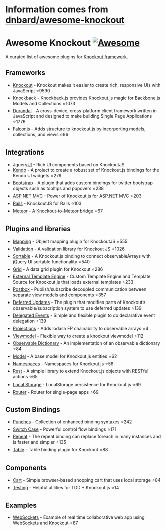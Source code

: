 # Information comes from [dnbard/awesome-knockout](https://github.com/dnbard/awesome-knockout)
# Awesome Knockout [![Awesome](https://cdn.rawgit.com/sindresorhus/awesome/d7305f38d29fed78fa85652e3a63e154dd8e8829/media/badge.svg)](https://github.com/sindresorhus/awesome)
A curated list of awesome plugins for [Knockout framework](http://knockoutjs.com/).

## Frameworks
- [Knockout](https://github.com/knockout/knockout) - Knockout makes it easier to create rich, responsive UIs with JavaScript :star:9590
- [Knockback](https://github.com/kmalakoff/knockback) - Knockback.js provides Knockout.js magic for Backbone.js Models and Collections :star:1073
- [Durandal](https://github.com/BlueSpire/Durandal/) - A cross-device, cross-platform client framework written in JavaScript and designed to make building Single Page Applications :star:1776
- [Falconjs](https://github.com/stoodder/falconjs) - Adds structure to knockout.js by incorporting models, collections, and views :star:96

## Integrations
- Jquery[UI](https://github.com/madcapnmckay/Knockout-UI) - Rich UI components based on KnockoutJS
- [Kendo](https://github.com/kendo-labs/knockout-kendo) - A project to create a robust set of Knockout.js bindings for the Kendo UI widgets :star:279
- [Bootstrap](https://github.com/billpull/knockout-bootstrap) - A plugin that adds custom bindings for twitter bootstrap objects such as tooltips and popovers :star:238
- [ASP.NET MVC](https://github.com/AndreyAkinshin/knockout-mvc) - Power of Knockout.js for ASP.NET MVC :star:203
- [Rails](https://github.com/dnagir/knockout-rails) - KnockoutJS for Rails :star:103
- [Meteor](https://github.com/steveluscher/knockout.meteor) - A Knockout-to-Meteor bridge :star:67

## Plugins and libraries
- [Mapping](https://github.com/SteveSanderson/knockout.mapping) - Object mapping plugin for KnockoutJS :star:555
- [Validation](https://github.com/Knockout-Contrib/Knockout-Validation) - A validation library for Knockout JS :star:1026
- [Sortable](https://github.com/rniemeyer/knockout-sortable) - A Knockout.js binding to connect observableArrays with jQuery UI sortable functionality :star:540
- [Grid](https://github.com/Knockout-Contrib/KoGrid) - A data grid plugin for Knockout :star:286
- [External Template Engine](https://github.com/ifandelse/Knockout.js-External-Template-Engine) - Custom Template Engine and Template Source for Knockout.js that loads external templates :star:233
- [Postbox](https://github.com/rniemeyer/knockout-postbox) - Publish/subscribe decoupled communication between separate view models and components :star:357
- [Deferred Updates](https://github.com/mbest/knockout-deferred-updates) - The plugin that modifies parts of Knockout’s observable/subscription system to use deferred updates :star:139
- [Delegated Events](https://github.com/rniemeyer/knockout-delegatedEvents) - Simple and flexible plugin to do declarative event delegation :star:139
- [Projections](https://github.com/profiscience/ko-projections) - Adds lodash FP chainability to observable arrays :star:4
- [Viewmodel](https://github.com/coderenaissance/knockout.viewmodel) - Flexible way to create a knockout viewmodel :star:112
- [Observable Dictionary](https://github.com/jamesfoster/knockout.observableDictionary) - An implementation of an observable dictionary :star:84
- [Model](https://github.com/thelinuxlich/knockout.model) - A base model for Knockout.js entities :star:62
- [Namespaces](https://github.com/hunterloftis/knockout.namespaces) - Namespaces for Knockout.js :star:58
- [Rest](https://github.com/frapontillo/knockout-rest) - A simple library to extend Knockout.js objects with RESTful actions :star:65
- [Local Storage](https://github.com/jimrhoskins/knockout.localStorage) - LocalStorage persistence for Knockout.js :star:69
- [Router](https://github.com/profiscience/ko-component-router) - Router for single-page apps :star:69

## Custom Bindings
- [Punches](https://github.com/mbest/knockout.punches) - Collection of enhanced binding syntaxes :star:242
- [Switch Case](https://github.com/mbest/knockout-switch-case) - Powerful control flow bindings :star:171
- [Repeat](https://github.com/mbest/knockout-repeat) - The repeat binding can replace foreach in many instances and is faster and simpler :star:135
- [Table](https://github.com/mbest/knockout-table) - Table binding plugin for Knockout :star:88

## Components
- [Cart](https://github.com/robconery/knockout-cart) - Simple browser-based shopping cart that uses local storage :star:84
- [Testing](https://github.com/profiscience/ko-component-tester) - Helpful utilities for TDD + Knockout.js :star:14

## Examples
- [WebSockets](https://github.com/carlhoerberg/knockout-websocket-example) - Example of real time collaborative web app using WebSockets and Knockout :star:87

